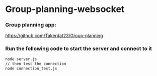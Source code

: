 # Group-planning-websocket

### Group planning app:
https://github.com/Takerdat23/Group-planning

### Run the following code to start the server and connect to it 

```sh
node server.js
// then test the connection
node connection_test.js
```
